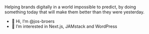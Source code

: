 Helping brands digitally in a world impossible to predict, by doing something today that will make them better than they were yesterday.

- 👋 Hi, I’m @jos-broers
- 👀 I’m interested in Next.js, JAMstack and WordPress
